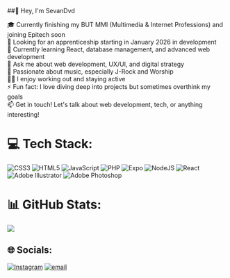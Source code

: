 ##👋 Hey, I'm SevanDvd

🎓 Currently finishing my BUT MMI (Multimedia & Internet Professions) and joining Epitech soon<br>
🔭 Looking for an apprenticeship starting in January 2026 in development<br>
🌱 Currently learning React, database management, and advanced web development<br>
💬 Ask me about web development, UX/UI, and digital strategy<br>
🎸 Passionate about music, especially J-Rock and Worship<br>
🏋️‍♂️ I enjoy working out and staying active<br>
⚡ Fun fact: I love diving deep into projects but sometimes overthink my goals<br>
📫 Get in touch! Let's talk about web development, tech, or anything interesting!<br>

# 💻 Tech Stack:
![CSS3](https://img.shields.io/badge/css3-%231572B6.svg?style=for-the-badge&logo=css3&logoColor=white) ![HTML5](https://img.shields.io/badge/html5-%23E34F26.svg?style=for-the-badge&logo=html5&logoColor=white) ![JavaScript](https://img.shields.io/badge/javascript-%23323330.svg?style=for-the-badge&logo=javascript&logoColor=%23F7DF1E) ![PHP](https://img.shields.io/badge/php-%23777BB4.svg?style=for-the-badge&logo=php&logoColor=white) ![Expo](https://img.shields.io/badge/expo-1C1E24?style=for-the-badge&logo=expo&logoColor=#D04A37) ![NodeJS](https://img.shields.io/badge/node.js-6DA55F?style=for-the-badge&logo=node.js&logoColor=white) ![React](https://img.shields.io/badge/react-%2320232a.svg?style=for-the-badge&logo=react&logoColor=%2361DAFB) ![Adobe Illustrator](https://img.shields.io/badge/adobe%20illustrator-%23FF9A00.svg?style=for-the-badge&logo=adobe%20illustrator&logoColor=white) ![Adobe Photoshop](https://img.shields.io/badge/adobe%20photoshop-%2331A8FF.svg?style=for-the-badge&logo=adobe%20photoshop&logoColor=white)

# 📊 GitHub Stats:
![](https://nirzak-streak-stats.vercel.app/?user=SevanDvd&theme=monokai&hide_border=false)<br/>

## 🌐 Socials:
[![Instagram](https://img.shields.io/badge/Instagram-%23E4405F.svg?logo=Instagram&logoColor=white)](https://instagram.com/sevan.___) [![email](https://img.shields.io/badge/Email-D14836?logo=gmail&logoColor=white)](mailto:pro@sevandavid.com) 
